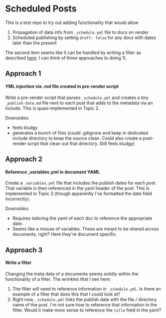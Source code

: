 # Scheduled Posts

This is a test repo to try out adding functionality that would allow

1. Propagation of data info from `_schedule.yml` file to docs on render
2. Scheduled publishing by setting `draft: false` for any docs with dates later than the present

The second item seems like it can be handled by writing a filter as described [here](https://github.com/quarto-dev/quarto-cli/discussions/3114). I can think of three approaches to doing 1).

## Approach 1
#### YML injection via .md file created in pre-render script

Write a pre-render script that parses `_schedule.yml` and creates a tiny `_publish-date.md` file next to each post that adds to the metadata via an include. This is quasi-implemented in Topic 2.

Downsides:
- feels kludgy
- generates a bunch of files (could .gitignore and keep in dedicated include directory to keep the source clean. Could also create a post-render script that clean out that directory. Still feels kludgy)


## Approach 2
#### Reference _variables.yml in document YAML

Create a `_variables.yml` file that includes the publish dates for each post. That variable is then referenced in the yaml header of the post. This is implemented in Topic 3 (though apparently I've formatted the date field incorrectly).

Downsides:
- Requires tailoring the yaml of each doc to reference the appropriate date.
- Seems like a misuse of variables. These are meant to be shared across documents, right? Here they're document specific.


## Approach 3
#### Write a filter

Changing the meta data of a documents seems solidly within the functionality of a filter. The wrinkles that I see here:

1. The filter will need to reference information in `_schedule.yml`. Is there an example of a filter that does this that I could look at?
2. Right now, `_schedule.yml` links the publish date with the file / directory name of the post. I'm not sure how to reference that information in the filter. Would it make more sense to reference the `title` field in the yaml?